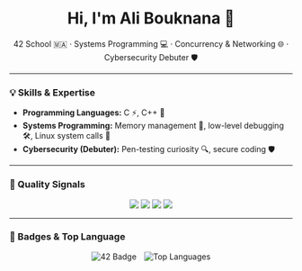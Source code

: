 <!-- STATIC/HUMAN SECTION: safe to edit -->
<h1 align="center">Hi, I'm Ali Bouknana 👋</h1>

<p align="center">
42 School 🇲🇦 · Systems Programming 💻 · Concurrency & Networking 🌐 · Cybersecurity Debuter 🛡️
</p>

---

### 💡 Skills & Expertise

- **Programming Languages:** C ⚡, C++ 🚀
- **Systems Programming:** Memory management 🧠, low-level debugging 🛠️, Linux system calls 🐧  
- **Cybersecurity (Debuter):** Pen-testing curiosity 🔍, secure coding 🛡️

---

### 🧪 Quality Signals

<p align="center">
  <img src="https://img.shields.io/badge/Docs-Ready-brightgreen?style=for-the-badge&logo=readthedocs" />
  <img src="https://img.shields.io/badge/Tests-Automated-blue?style=for-the-badge&logo=githubactions" />
  <img src="https://img.shields.io/badge/Static_Analysis-Clean-critical?style=for-the-badge&logo=sonarqube" />
  <img src="https://img.shields.io/badge/CI-GitHub_Actions-lightgrey?style=for-the-badge&logo=github" />
</p>

---

### 🔗 Badges & Top Language
<p align="center">
  <img src="https://badge.mediaplus.ma/star/abouknan" alt="42 Badge" style="display:inline-block; margin-right:10px;" />
  <img src="https://github-readme-stats.vercel.app/api/top-langs/?username=abouknan&layout=compact&theme=radical&langs_count=10&count_private=true" alt="Top Languages" style="display:inline-block;" />
</p>


